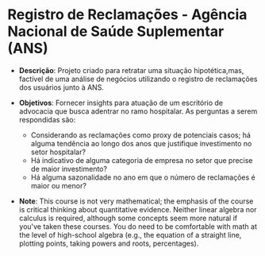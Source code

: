 # Registro de Reclamações - Agência Nacional de Saúde Suplementar (ANS)

- __Descrição__: Projeto criado para retratar uma situação hipotética,mas, factível de uma análise de negócios utilizando o registro de reclamações dos usuários junto à ANS.
- __Objetivos__: Fornecer insights para atuação de um escritório de advocacia que busca adentrar no ramo hospitalar. As perguntas a serem respondidas são:
    - Considerando as reclamações como proxy de potenciais casos; há alguma tendência ao longo dos anos que justifique investimento no setor hospitalar?
    - Há indicativo de alguma categoria de empresa no setor que precise de maior investimento?
    - Há alguma sazonalidade no ano em que o número de reclamações é maior ou menor?

  
- __Note__: This course is not very mathematical; the emphasis of the course is critical thinking about quantitative evidence. Neither linear algebra nor calculus is required, although some concepts seem more natural if you've taken these courses. You do need to be comfortable with math at the level of high-school algebra (e.g., the equation of a straight line, plotting points, taking powers and roots, percentages).
